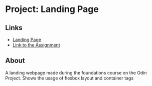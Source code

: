 # Project: Landing Page

## Links

- [Landing Page](https://fakeivan.github.io/landing-page/)
- [Link to the Assignment](https://www.theodinproject.com/lessons/foundations-landing-page)

## About
A landing webpage made during the foundations course on the Odin Project. Shows the usage of flexbox layout and container tags